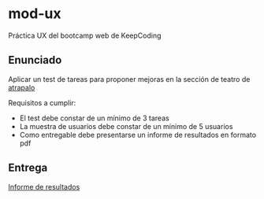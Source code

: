 # mod-ux

Práctica UX del bootcamp web de KeepCoding

## Enunciado

Aplicar un test de tareas para proponer mejoras en la sección de
teatro de [atrapalo](https://www.atrapalo.com/entradas/teatro-y-danza/)

Requisitos a cumplir:
- El test debe constar de un mínimo de 3 tareas
- La muestra de usuarios debe constar de un mínimo de 5 usuarios
- Como entregable debe presentarse un informe de resultados en formato pdf

## Entrega

[Informe de resultados]()